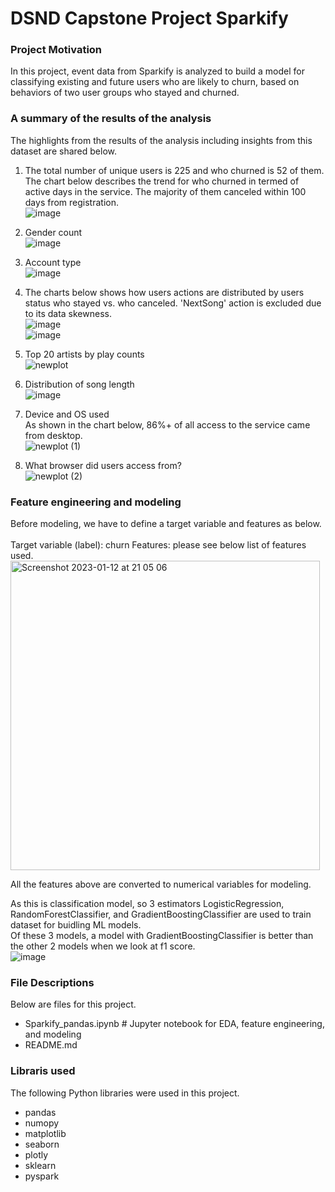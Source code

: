# DSND Capstone Project Sparkify

### Project Motivation
In this project, event data from Sparkify is analyzed to build a model for classifying existing and future users who are likely to churn, based on behaviors of two user groups who stayed and churned.

### A summary of the results of the analysis
The highlights from the results of the analysis including insights from this dataset are shared below.

1. The total number of unique users is 225 and who churned is 52 of them. The chart below describes the trend for who churned in termed of active days in the service. The majority of them canceled within 100 days from registration.<br>
![image](https://user-images.githubusercontent.com/29317778/211535402-f3ae508b-f260-4a8d-a698-77980d87da01.png)

2. Gender count<br>
![image](https://user-images.githubusercontent.com/29317778/211786769-9ce7dc3d-24fa-42d2-a13e-c3deeeed9cdc.png)

3. Account type<br>
![image](https://user-images.githubusercontent.com/29317778/211786908-73946ed2-eeb5-4c95-886d-06777b1fc82c.png)

4. The charts below shows how users actions are distributed by users status who stayed vs. who canceled. 'NextSong' action is excluded due to its data skewness.<br>
![image](https://user-images.githubusercontent.com/29317778/211787558-48709009-90f5-4d4a-91f9-42e7eb3ea553.png)<br>
![image](https://user-images.githubusercontent.com/29317778/211787615-3edbec57-6ce6-4165-9632-ef75e1cde7ec.png)

5. Top 20 artists by play counts<br>
![newplot](https://user-images.githubusercontent.com/29317778/211536421-6e9ece59-7c19-4b57-aef4-efb92acbc0f5.png)

6. Distribution of song length<br>
![image](https://user-images.githubusercontent.com/29317778/211536559-d119b8ef-c519-4477-9d76-a11d731fb9c0.png)

7. Device and OS used<br>
As shown in the chart below, 86%+ of all access to the service came from desktop.<br>
![newplot (1)](https://user-images.githubusercontent.com/29317778/211536872-9a1f46a9-4f79-498d-9821-6a30e34eab24.png)

8. What browser did users access from?<br>
![newplot (2)](https://user-images.githubusercontent.com/29317778/211537058-277fc789-b0c3-4f60-b650-ae4abbd56399.png)

### Feature engineering and modeling
Before modeling, we have to define a target variable and features as below.<br>
<br>
Target variable (label): churn
Features: please see below list of features used.<br>
<img width="495" alt="Screenshot 2023-01-12 at 21 05 06" src="https://user-images.githubusercontent.com/29317778/212062224-7b3cc8bf-aa93-469b-8a0f-56ff2565a34f.png"><br>

All the features above are converted to numerical variables for modeling.<br>

As this is classification model, so 3 estimators LogisticRegression, RandomForestClassifier, and GradientBoostingClassifier are used to train dataset for buidling ML models.<br>
Of these 3 models, a model with GradientBoostingClassifier is better than the other 2 models when we look at f1 score.<br>
![image](https://user-images.githubusercontent.com/29317778/213174952-4969aa65-558a-4df1-8a87-bd5720c0abe5.png)

### File Descriptions
Below are files for this project.

- Sparkify_pandas.ipynb # Jupyter notebook for EDA, feature engineering, and modeling
- README.md

### Libraris used
The following Python libraries were used in this project.

- pandas
- numopy
- matplotlib
- seaborn
- plotly
- sklearn
- pyspark

